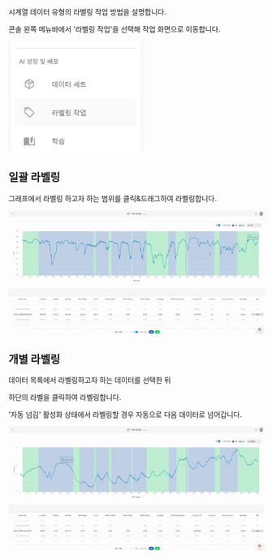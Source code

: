 시계열 데이터 유형의 라벨링 작업 방법을 설명합니다.

  

콘솔 왼쪽 메뉴바에서 '라벨링 작업'을 선택해 작업 화면으로 이동합니다.

![img1](https://raw.githubusercontent.com/vazilcompany/vridge-docs/main/img/labeling_tools/labeling_tools_csv/csv_classification_01.png)  

  

일괄 라벨링
------


  

그래프에서 라벨링 하고자 하는 범위를 클릭&드래그하여 라벨링합니다.

![img1](https://raw.githubusercontent.com/vazilcompany/vridge-docs/main/img/labeling_tools/labeling_tools_csv/csv_classification_02.gif)  

  

개별 라벨링
------


  

데이터 목록에서 라벨링하고자 하는 데이터를 선택한 뒤

하단의 라벨을 클릭하여 라벨링합니다.

'자동 넘김' 활성화 상태에서 라벨링할 경우 자동으로 다음 데이터로 넘어갑니다.

![img1](https://raw.githubusercontent.com/vazilcompany/vridge-docs/main/img/labeling_tools/labeling_tools_csv/csv_classification_03.gif)  